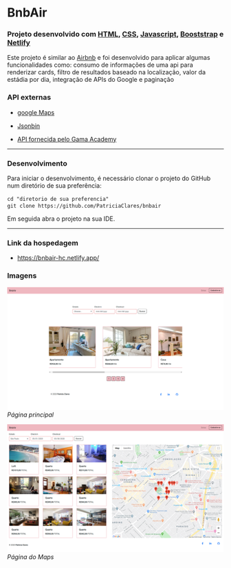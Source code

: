 # BnbAir

### **Projeto desenvolvido com [HTML](https://www.w3schools.com/html/default.asp), [CSS](https://www.w3schools.com/css/default.asp), [Javascript](https://developer.mozilla.org/en-US/docs/Web/JavaScript), [Booststrap](https://getbootstrap.com/) e [Netlify](https://www.netlify.com/)**

Este projeto é similar ao [Airbnb](https://www.airbnb.com.br/) e foi desenvolvido para aplicar algumas funcionalidades como: consumo de informações de uma api para renderizar cards, filtro de resultados baseado na localização, valor da estádia por dia, integração de APIs do Google e paginação

### API externas
- [google Maps](https://cloud.google.com/maps-platform/?_ga=2.152082745.1057290785.1589132901-104666352.1588987426&_gac=1.158331336.1588995617.Cj0KCQjwhtT1BRCiARIsAGlY51IVbL1mbwgBvSBG2zN7V3_Owj3RkYI9UD78rCzt_KUlFjOfKPeJmRcaAnWFEALw_wcB)
- [Jsonbin](https://jsonbin.io/)

- [API fornecida pelo Gama Academy](https://api.sheety.co/30b6e400-9023-4a15-8e6c-16aa4e3b1e72)
---

### Desenvolvimento
Para iniciar o desenvolvimento, é necessário clonar o projeto do GitHub num diretório de sua preferência:
```shell
cd "diretorio de sua preferencia"
git clone https://github.com/PatriciaClares/bnbair
```
Em seguida abra o projeto na sua IDE.

---
### Link da hospedagem
- https://bnbair-hc.netlify.app/

### Imagens
![](assets/index.png)
*Página principal*

![](assets/maps.png)
*Página do Maps*


